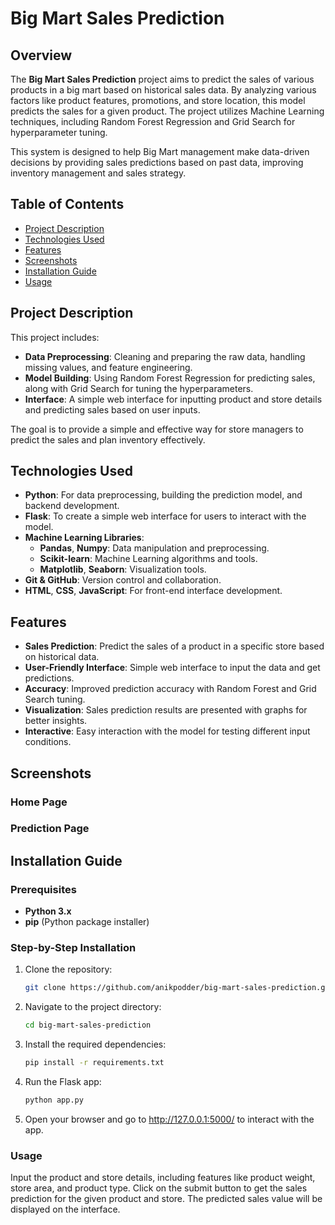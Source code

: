 # Big Mart Sales Prediction

## Overview
The **Big Mart Sales Prediction** project aims to predict the sales of various products in a big mart based on historical sales data. By analyzing various factors like product features, promotions, and store location, this model predicts the sales for a given product. The project utilizes Machine Learning techniques, including Random Forest Regression and Grid Search for hyperparameter tuning.

This system is designed to help Big Mart management make data-driven decisions by providing sales predictions based on past data, improving inventory management and sales strategy.

## Table of Contents
- [Project Description](#project-description)
- [Technologies Used](#technologies-used)
- [Features](#features)
- [Screenshots](#screenshots)
- [Installation Guide](#installation-guide)
- [Usage](#usage)

## Project Description
This project includes:

- **Data Preprocessing**: Cleaning and preparing the raw data, handling missing values, and feature engineering.
- **Model Building**: Using Random Forest Regression for predicting sales, along with Grid Search for tuning the hyperparameters.
- **Interface**: A simple web interface for inputting product and store details and predicting sales based on user inputs.

The goal is to provide a simple and effective way for store managers to predict the sales and plan inventory effectively.

## Technologies Used
- **Python**: For data preprocessing, building the prediction model, and backend development.
- **Flask**: To create a simple web interface for users to interact with the model.
- **Machine Learning Libraries**:
  - **Pandas**, **Numpy**: Data manipulation and preprocessing.
  - **Scikit-learn**: Machine Learning algorithms and tools.
  - **Matplotlib**, **Seaborn**: Visualization tools.
- **Git & GitHub**: Version control and collaboration.
- **HTML**, **CSS**, **JavaScript**: For front-end interface development.

## Features
- **Sales Prediction**: Predict the sales of a product in a specific store based on historical data.
- **User-Friendly Interface**: Simple web interface to input the data and get predictions.
- **Accuracy**: Improved prediction accuracy with Random Forest and Grid Search tuning.
- **Visualization**: Sales prediction results are presented with graphs for better insights.
- **Interactive**: Easy interaction with the model for testing different input conditions.

## Screenshots

### Home Page


### Prediction Page

## Installation Guide

### Prerequisites
- **Python 3.x**
- **pip** (Python package installer)

### Step-by-Step Installation

1. Clone the repository:
   ```bash
   git clone https://github.com/anikpodder/big-mart-sales-prediction.git

2. Navigate to the project directory:
   ```bash
   cd big-mart-sales-prediction

3. Install the required dependencies:
   ```bash
   pip install -r requirements.txt

4. Run the Flask app:
   ```bash
   python app.py

5. Open your browser and go to http://127.0.0.1:5000/ to interact with the app.

### Usage
Input the product and store details, including features like product weight, store area, and product type.
Click on the submit button to get the sales prediction for the given product and store.
The predicted sales value will be displayed on the interface.
